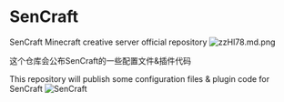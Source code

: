 # SenCraft
SenCraft Minecraft creative server official repository
![zzHI78.md.png](https://s1.ax1x.com/2022/12/28/zzHI78.md.png)

这个仓库会公布SenCraft的一些配置文件&插件代码

This repository will publish some configuration files & plugin code for SenCraft
![SenCraft](ttps://tietu.mclists.cn/banner/purple/5545/1.jpg)
